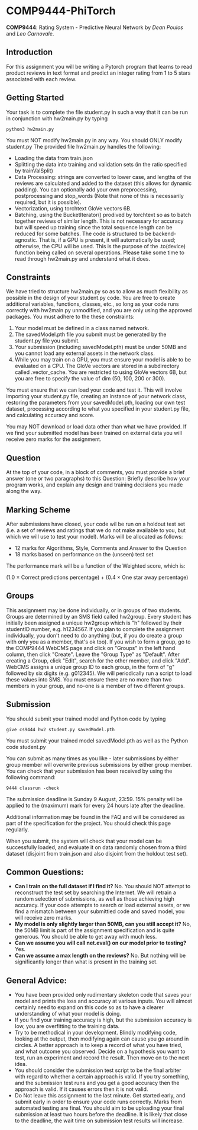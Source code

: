 # COMP9444-PhiTorch
**COMP9444**: Rating System - Predictive Neural Network by *Dean Poulos* and *Leo Carnovale*.

## Introduction
For this assignment you will be writing a Pytorch program that learns to read product reviews in text format and predict an integer rating from 1 to 5 stars associated with each review. 

## Getting Started
Your task is to complete the file student.py in such a way that it can be run in conjunction with hw2main.py by typing 

`python3 hw2main.py`

You must NOT modify hw2main.py in any way. You should ONLY modify student.py
The provided file hw2main.py handles the following:
 - Loading the data from train.json
 - Splitting the data into training and validation sets (in the ratio specified by trainValSplit)
 - Data Processing: strings are converted to lower case, and lengths of the reviews are calculated and added to the dataset (this allows for dynamic padding). You can optionally add your own preprocessing, postprocessing and stop_words (Note that none of this is necessarily required, but it is possible).
 - Vectorization, using torchtext GloVe vectors 6B.
 - Batching, using the BucketIterator() prodived by torchtext so as to batch together reviews of similar length. This is not necessary for accuracy but will speed up training since the total sequence length can be reduced for some batches.
The code is structured to be backend-agnostic. That is, if a GPU is present, it will automatically be used; otherwise, the CPU will be used. This is the purpose of the .to(device) function being called on several operations.
Please take some time to read through hw2main.py and understand what it does.

## Constraints
We have tried to structure hw2main.py so as to allow as much flexibility as possible in the design of your student.py code. You are free to create additional variables, functions, classes, etc., so long as your code runs correctly with hw2main.py unmodified, and you are only using the approved packages. You must adhere to the these constraints:
 1. Your model must be defined in a class named network.
 2. The savedModel.pth file you submit must be generated by the student.py file you submit.
 3. Your submission (including savedModel.pth) must be under 50MB and you cannot load any external assets in the network class.
 4. While you may train on a GPU, you must ensure your model is able to be evaluated on a CPU.
The GloVe vectors are stored in a subdirectory called .vector_cache. You are restricted to using GloVe vectors 6B, but you are free to specify the value of dim (50, 100, 200 or 300).

You must ensure that we can load your code and test it. This will involve importing your student.py file, creating an instance of your network class, restoring the parameters from your savedModel.pth, loading our own test dataset, processing according to what you specified in your student.py file, and calculating accuracy and score.

You may NOT download or load data other than what we have provided. If we find your submitted model has been trained on external data you will receive zero marks for the assignment.

## Question
At the top of your code, in a block of comments, you must provide a brief answer (one or two paragraphs) to this Question:
Briefly describe how your program works, and explain any design and training decisions you made along the way.

## Marking Scheme
After submissions have closed, your code wil be run on a holdout test set (i.e. a set of reviews and ratings that we do not make available to you, but which we will use to test your model). Marks will be allocated as follows:
 - 12 marks for Algorithms, Style, Comments and Answer to the Question
 - 18 marks based on performance on the (unseen) test set

The performance mark will be a function of the Weighted score, which is:

(1.0 × Correct predictions percentage) + (0.4 × One star away percentage)

## Groups
This assignment may be done individually, or in groups of two students. Groups are determined by an SMS field called hw2group. Every student has initially been assigned a unique hw2group which is "h" followed by their studentID number, e.g. h1234567. If you plan to complete the assignment individually, you don't need to do anything (but, if you do create a group with only you as a member, that's ok too). If you wish to form a group, go to the COMP9444 WebCMS page and click on "Groups" in the left hand column, then click "Create". Leave the "Group Type" as "Default". After creating a Group, click "Edit", search for the other member, and click "Add". WebCMS assigns a unique group ID to each group, in the form of "g" followed by six digits (e.g. g012345). We will periodically run a script to load these values into SMS. You must ensure there are no more than two members in your group, and no-one is a member of two different groups.

## Submission
You should submit your trained model and Python code by typing

`give cs9444 hw2 student.py savedModel.pth`

You must submit your trained model savedModel.pth as well as the Python code student.py

You can submit as many times as you like - later submissions by either group member will overwrite previous submissions by either group member. You can check that your submission has been received by using the following command:

`9444 classrun -check`

The submission deadline is Sunday 9 August, 23:59. 15% penalty will be applied to the (maximum) mark for every 24 hours late after the deadline.

Additional information may be found in the FAQ and will be considered as part of the specification for the project. You should check this page regularly.

When you submit, the system will check that your model can be successfully loaded, and evaluate it on data randomly chosen from a third dataset (disjoint from train.json and also disjoint from the holdout test set).

## Common Questions:
 - **Can I train on the full dataset if I find it?** No. You should NOT attempt to reconstruct the test set by searching the Internet. We will retrain a random selection of submissions, as well as those achieving high accuracy. If your code attempts to search or load external assets, or we find a mismatch between your submittied code and saved model, you will receive zero marks.
 - **My model is only slightly larger than 50MB, can you still accept it?** No, the 50MB limit is part of the assignment specification and is quite generous. You should be able to get away with much less.
 - **Can we assume you will call net.eval() on our model prior to testing?** Yes.
 - **Can we assume a max length on the reviews?** No. But nothing will be significantly longer than what is present in the training set.

## General Advice:
 - You have been provided only rudimentary skeleton code that saves your model and prints the loss and accuracy at various inputs. You will almost certainly need to expand on this code so as to have a clearer understanding of what your model is doing.
 - If you find your training accuracy is high, but the submission accuracy is low, you are overfitting to the training data.
 - Try to be methodical in your development. Blindly modifying code, looking at the output, then modifying again can cause you go around in circles. A better approach is to keep a record of what you have tried, and what outcome you observed. Decide on a hypothesis you want to test, run an experiment and record the result. Then move on to the next idea.
 - You should consider the submission test script to be the final arbiter with regard to whether a certain approach is valid. If you try something, and the submission test runs and you get a good accuracy then the approach is valid. If it causes errors then it is not valid.
 - Do Not leave this assignment to the last minute. Get started early, and submit early in order to ensure your code runs correctly. Marks from automated testing are final. You should aim to be uploading your final submission at least two hours before the deadline. It is likely that close to the deadline, the wait time on submission test results will increase.